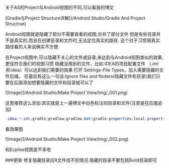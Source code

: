 关于AS的Project与Android视图的不同,可以看我的博文

[Gradle与Project Structure详解](/Android Studio/Gradle And Project Structrue)

Android视图就是隐藏了部分不需要查看的视图,合并了部分文件
但是有些目录并不是真实的.而且在创建目录和文件时,无法定位真实的路径.
这个对于习惯用真实路径看的人来说确实不方便.

在Project视图中,可以隐藏不关心的文件或目录,来达到与Android视图类似的效果,更佳符合我们的视图习惯
隐藏没用到的文件，比如 IDEA的项目配置文件 （*.iml和*.idea）可以达到我们需要的效果
打开 Settings-File Types，加入需要隐藏的文件后缀。
在最后有这么一句话:Ignore files and floders(隐藏文件和目录)我们只要在后面添加想要隐藏的文件和目录就可以了

![Image](/Android Studio/Make Project View/Img/_001.png)

这里推荐这么添加:其实就是上一遍博文中白色标注的目录和文件(注意是在后面追加)
```java
.idea;*.iml;gradle;gradlew;gradlew.bat;gradle.properties;local.properties;
```
看效果图

![Image](/Android Studio/Make Project View/Img/_002.png)

和Ecplise视图差不多啦

###更新
修复隐藏目录后R文件找不到情况.隐藏的目录不要包括Build目录即可